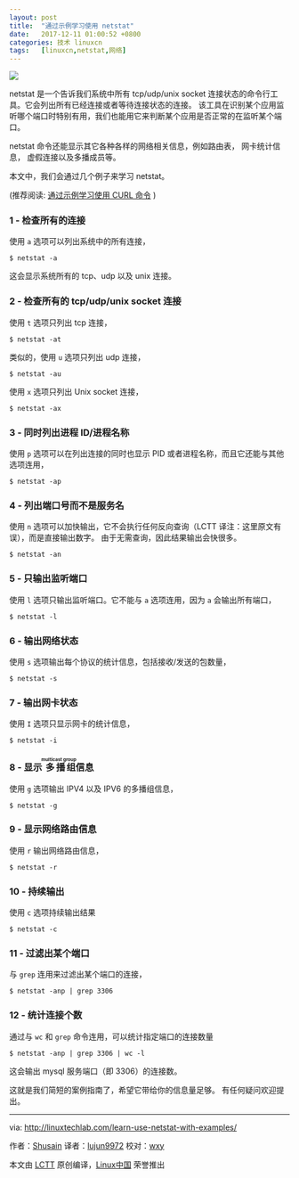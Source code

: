 ```yaml
---
layout: post
title:	"通过示例学习使用 netstat"
date:	2017-12-11 01:00:52 +0800 
categories:	技术 linuxcn 
tags:	[linuxcn,netstat,网络]
---
```



![](/Asserts/Images//attachment/album/201712/11/010039me11a4y4doyedw2e.jpg)


netstat 是一个告诉我们系统中所有 tcp/udp/unix socket 连接状态的命令行工具。它会列出所有已经连接或者等待连接状态的连接。 该工具在识别某个应用监听哪个端口时特别有用，我们也能用它来判断某个应用是否正常的在监听某个端口。


netstat 命令还能显示其它各种各样的网络相关信息，例如路由表， 网卡统计信息， 虚假连接以及多播成员等。


本文中，我们会通过几个例子来学习 netstat。


(推荐阅读: [通过示例学习使用 CURL 命令](http://linuxtechlab.com/learn-use-curl-command-examples/) )


### 1 - 检查所有的连接


使用 `a` 选项可以列出系统中的所有连接，



```
$ netstat -a

```

这会显示系统所有的 tcp、udp 以及 unix 连接。


### 2 - 检查所有的 tcp/udp/unix socket 连接


使用 `t` 选项只列出 tcp 连接，



```
$ netstat -at

```

类似的，使用 `u` 选项只列出 udp 连接，



```
$ netstat -au

```

使用 `x` 选项只列出 Unix socket 连接，



```
$ netstat -ax

```

### 3 - 同时列出进程 ID/进程名称


使用 `p` 选项可以在列出连接的同时也显示 PID 或者进程名称，而且它还能与其他选项连用，



```
$ netstat -ap

```

### 4 - 列出端口号而不是服务名


使用 `n` 选项可以加快输出，它不会执行任何反向查询（LCTT 译注：这里原文有误），而是直接输出数字。 由于无需查询，因此结果输出会快很多。



```
$ netstat -an

```

### 5 - 只输出监听端口


使用 `l` 选项只输出监听端口。它不能与 `a` 选项连用，因为 `a` 会输出所有端口，



```
$ netstat -l

```

### 6 - 输出网络状态


使用 `s` 选项输出每个协议的统计信息，包括接收/发送的包数量，



```
$ netstat -s

```

### 7 - 输出网卡状态


使用 `I` 选项只显示网卡的统计信息，



```
$ netstat -i

```

### 8 - 显示<ruby> 多播组 <rt>  multicast group </rt></ruby>信息


使用 `g` 选项输出 IPV4 以及 IPV6 的多播组信息，



```
$ netstat -g

```

### 9 - 显示网络路由信息


使用 `r` 输出网络路由信息，



```
$ netstat -r

```

### 10 - 持续输出


使用 `c` 选项持续输出结果



```
$ netstat -c

```

### 11 - 过滤出某个端口


与 `grep` 连用来过滤出某个端口的连接，



```
$ netstat -anp | grep 3306

```

### 12 - 统计连接个数


通过与 `wc` 和 `grep` 命令连用，可以统计指定端口的连接数量



```
$ netstat -anp | grep 3306 | wc -l

```

这会输出 mysql 服务端口（即 3306）的连接数。


这就是我们简短的案例指南了，希望它带给你的信息量足够。 有任何疑问欢迎提出。




---


via: <http://linuxtechlab.com/learn-use-netstat-with-examples/>


作者：[Shusain](http://linuxtechlab.com/author/shsuain/) 译者：[lujun9972](https://github.com/lujun9972) 校对：[wxy](https://github.com/wxy)


本文由 [LCTT](https://github.com/LCTT/TranslateProject) 原创编译，[Linux中国](https://linux.cn/) 荣誉推出
